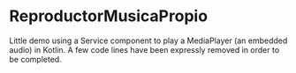# ReproductorMusicaPropio
Little demo using a Service component to play a MediaPlayer (an embedded audio) in Kotlin. A few code lines have been expressly removed in order to be completed.
